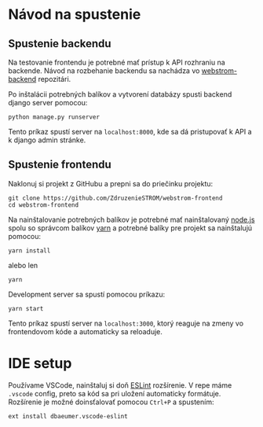# Návod na spustenie

## Spustenie backendu

Na testovanie frontendu je potrebné mať prístup k API rozhraniu na backende. Návod na rozbehanie backendu sa nachádza vo [webstrom-backend](https://github.com/ZdruzenieSTROM/webstrom-backend/blob/master/README.md) repozitári.

Po inštalácii potrebných balíkov a vytvorení databázy spusti backend django server pomocou:

```
python manage.py runserver
```
Tento príkaz spustí server na `localhost:8000`, kde sa dá pristupovať k API a k django admin stránke.

## Spustenie frontendu

Naklonuj si projekt z GitHubu a prepni sa do priečinku projektu:

```
git clone https://github.com/ZdruzenieSTROM/webstrom-frontend
cd webstrom-frontend
```

Na nainštalovanie potrebných balíkov je potrebné mať nainštalovaný [node.js](https://nodejs.org/en/) spolu so správcom balíkov [yarn](https://classic.yarnpkg.com/en/docs/install/#windows-stable) a potrebné balíky pre projekt sa nainštalujú pomocou:
```
yarn install
````
alebo len
```
yarn
```
Development server sa spustí pomocou príkazu:
```
yarn start
```
Tento príkaz spustí server na `localhost:3000`, ktorý reaguje na zmeny vo frontendovom kóde a automaticky sa reloaduje.

# IDE setup
Používame VSCode, nainštaluj si doň [ESLint](https://marketplace.visualstudio.com/items?itemName=dbaeumer.vscode-eslint) rozšírenie. V repe máme `.vscode` config, preto sa kód sa pri uložení automaticky formátuje. Rozšírenie je možné doinsťalovať pomocou `Ctrl+P` a spustením:
```
ext install dbaeumer.vscode-eslint
```